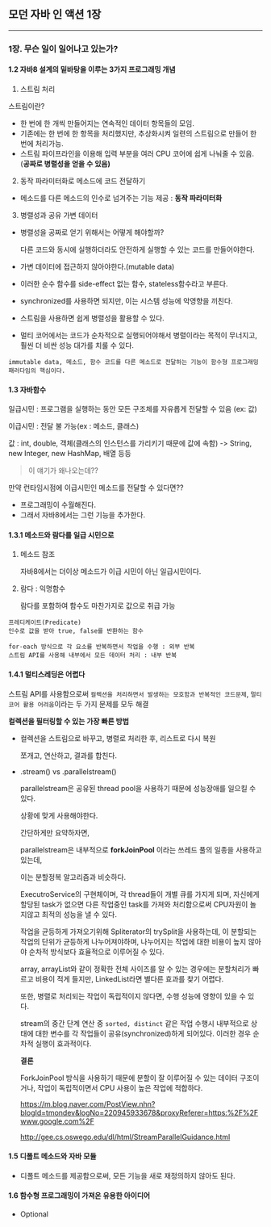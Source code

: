 ## 모던 자바 인 액션 1장

---

### 1장. 무슨 일이 일어나고 있는가?

#### 1.2 자바8 설계의 밑바탕을 이루는 3가지 프로그래밍 개념

1. 스트림 처리

스트림이란?

- 한 번에 한 개씩 만들어지는 연속적인 데이터 항목들의 모임.
- 기존에는 한 번에 한 항목을 처리했지만, 추상화시켜 일련의 스트림으로 만들어 한 번에 처리가능.
- 스트림 파이프라인을 이용해 입력 부분을 여러 CPU 코어에 쉽게 나눠줄 수 있음. (**공짜로 병렬성을 얻을 수 있음)**



2. 동작 파라미터화로 메소드에 코드 전달하기

- 메소드를 다른 메소드의 인수로 넘겨주는 기능 제공 : **동작 파라미터화**



3. 병렬성과 공유 가변 데이터

- 병렬성을 공짜로 얻기 위해서는 어떻게 해야할까?

  다른 코드와 동시에 실행하더라도 안전하게 실행할 수 있는 코드를 만들어야한다.

- 가변 데이터에 접근하지 않아야한다.(mutable data)

- 이러한 순수 함수를 side-effect 없는 함수, stateless함수라고 부른다.

- synchronized를 사용하면 되지만, 이는 시스템 성능에 악영향을 끼친다.

- 스트림을 사용하면 쉽게 병렬성을 활용할 수 있다.

- 멀티 코어에서는 코드가 순차적으로 실행되어야해서 병렬이라는 목적이 무너지고, 훨씬 더 비싼 성능 대가를 치룰 수 있다.

```
immutable data, 메소드, 함수 코드를 다른 메소드로 전달하는 기능이 함수형 프로그래밍 패러다임의 핵심이다.
```



#### 1.3 자바함수

일급시민 : 프로그램을 실행하는 동안 모든 구조체를 자유롭게 전달할 수 있음 (ex: 값)

이급시민 : 전달 불 가능(ex : 메소드, 클래스)

값 : int, double, 객체(클래스의 인스턴스를 가리키기 때문에 값에 속함) -> String, new Integer, new HashMap, 배열 등등



> 이 얘기가 왜나오는데??

만약 런타임시점에 이급시민인 메소드를 전달할 수 있다면??

- 프로그래밍이 수월해진다.
- 그래서 자바8에서는 그런 기능을 추가한다.



#### 1.3.1 메소드와 람다를 일급 시민으로

1. 메소드 참조

   자바8에서는 더이상 메소드가 이급 시민이 아닌 일급시민이다.

2. 람다 : 익명함수

   람다를 포함하여 함수도 마찬가지로 값으로 취급 가능



```
프레디케이트(Predicate)
인수로 값을 받아 true, false를 반환하는 함수
```

```
for-each 방식으로 각 요소를 반복하면서 작업을 수행 : 외부 반복
스트림 API를 사용해 내부에서 모든 데이터 처리 : 내부 반복
```



#### 1.4.1 멀티스레딩은 어렵다

스트림 API를 사용함으로써 `컬렉션을 처리하면서 발생하는 모호함과 반복적인 코드문제`, `멀티코어 활용 어려움`이라는 두 가지 문제를 모두 해결



**컬렉션을 필터링할 수 있는 가장 빠른 방법**

- 컬렉션을 스트림으로 바꾸고, 병렬로 처리한 후, 리스트로 다시 복원

  쪼개고, 연산하고, 결과를 합친다.

- .stream() vs .parallelstream()

  parallelstream은 공유된 thread pool을 사용하기 때문에 성능장애를 일으킬 수 있다.

  상황에 맞게 사용해야한다.

  간단하게만 요약하자면, 

  parallelstream은 내부적으로 **forkJoinPool** 이라는 쓰레드 풀의 일종을 사용하고있는데,

  이는 분할정복 알고리즘과 비슷하다.

  

  ExecutroService의 구현체이며, 각 thread들이 개별 큐를 가지게 되며, 자신에게 할당된 task가 없으면 다른 작업중인 task를 가져와 처리함으로써 CPU자원이 놀지않고 최적의 성능을 낼 수 있다.

  

  작업을 균등하게 가져오기위해 Spliterator의 trySplit을 사용하는데, 이 분할되는 작업의 단위가 균등하게 나누어져야하며, 나누어지는 작업에 대한 비용이 높지 않아야 순차적 방식보다 효율적으로 이루어질 수 있다.

  array, arrayList와 같이 정확한 전체 사이즈를 알 수 있는 경우에는 분할처리가 빠르고 비용이 적게 들지만, LinkedList라면 별다른 효과를 찾기 어렵다.

  

  또한, 병렬로 처리되는 작업이 독립적이지 않다면, 수행 성능에 영향이 있을 수 있다.

  stream의 중간 단계 연산 중  `sorted, distinct` 같은 작업 수행시 내부적으로 상태에 대한 변수를 각 작업들이 공유(synchronized)하게 되어있다. 이러한 경우 순차적 실행이 효과적이다.

  

  **결론**

  ForkJoinPool 방식을 사용하기 때문에 분할이 잘 이루어질 수 있는 데이터 구조이거나, 작업이 독립적이면서 CPU 사용이 높은 작업에 적합하다.

  

  https://m.blog.naver.com/PostView.nhn?blogId=tmondev&logNo=220945933678&proxyReferer=https:%2F%2Fwww.google.com%2F

  http://gee.cs.oswego.edu/dl/html/StreamParallelGuidance.html



#### 1.5 디폴트 메소드와 자바 모듈

- 디폴트 메소드를 제공함으로써, 모든 기능을 새로 재정의하지 않아도 된다.



#### 1.6 함수형 프로그래밍이 가져온 유용한 아이디어

- Optional

